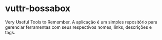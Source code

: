 # vuttr-bossabox
Very Useful Tools to Remember. A aplicação é um simples repositório para gerenciar ferramentas com seus respectivos nomes, links, descrições e tags.
